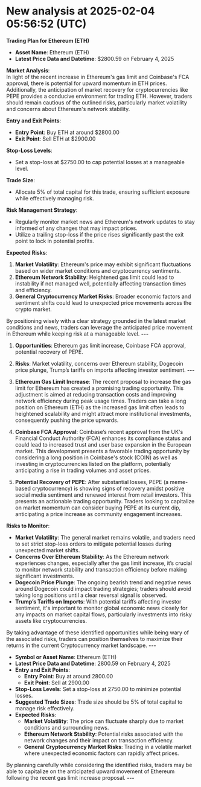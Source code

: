 # New analysis at 2025-02-04 05:56:52 (UTC)

**Trading Plan for Ethereum (ETH)**

- **Asset Name**: Ethereum (ETH)
- **Latest Price Data and Datetime**: $2800.59 on February 4, 2025

**Market Analysis**:  
In light of the recent increase in Ethereum's gas limit and Coinbase's FCA approval, there is potential for upward momentum in ETH prices. Additionally, the anticipation of market recovery for cryptocurrencies like PEPE provides a conducive environment for trading ETH. However, traders should remain cautious of the outlined risks, particularly market volatility and concerns about Ethereum's network stability.

**Entry and Exit Points**:  
- **Entry Point**: Buy ETH at around $2800.00  
- **Exit Point**: Sell ETH at $2900.00

**Stop-Loss Levels**:  
- Set a stop-loss at $2750.00 to cap potential losses at a manageable level.

**Trade Size**:  
- Allocate 5% of total capital for this trade, ensuring sufficient exposure while effectively managing risk.

**Risk Management Strategy**:  
- Regularly monitor market news and Ethereum's network updates to stay informed of any changes that may impact prices.
- Utilize a trailing stop-loss if the price rises significantly past the exit point to lock in potential profits.

**Expected Risks**:  
1. **Market Volatility**: Ethereum's price may exhibit significant fluctuations based on wider market conditions and cryptocurrency sentiments.
2. **Ethereum Network Stability**: Heightened gas limit could lead to instability if not managed well, potentially affecting transaction times and efficiency.
3. **General Cryptocurrency Market Risks**: Broader economic factors and sentiment shifts could lead to unexpected price movements across the crypto market.

By positioning wisely with a clear strategy grounded in the latest market conditions and news, traders can leverage the anticipated price movement in Ethereum while keeping risk at a manageable level.
___---___

1. **Opportunities**: Ethereum gas limit increase, Coinbase FCA approval, potential recovery of PEPE.
2. **Risks**: Market volatility, concerns over Ethereum stability, Dogecoin price plunge, Trump’s tariffs on imports affecting investor sentiment.
___---___

1. **Ethereum Gas Limit Increase**: The recent proposal to increase the gas limit for Ethereum has created a promising trading opportunity. This adjustment is aimed at reducing transaction costs and improving network efficiency during peak usage times. Traders can take a long position on Ethereum (ETH) as the increased gas limit often leads to heightened scalability and might attract more institutional investments, consequently pushing the price upwards. 

2. **Coinbase FCA Approval**: Coinbase’s recent approval from the UK's Financial Conduct Authority (FCA) enhances its compliance status and could lead to increased trust and user base expansion in the European market. This development presents a favorable trading opportunity by considering a long position in Coinbase's stock (COIN) as well as investing in cryptocurrencies listed on the platform, potentially anticipating a rise in trading volumes and asset prices.

3. **Potential Recovery of PEPE**: After substantial losses, PEPE (a meme-based cryptocurrency) is showing signs of recovery amidst positive social media sentiment and renewed interest from retail investors. This presents an actionable trading opportunity. Traders looking to capitalize on market momentum can consider buying PEPE at its current dip, anticipating a price increase as community engagement increases.

**Risks to Monitor**:
- **Market Volatility**: The general market remains volatile, and traders need to set strict stop-loss orders to mitigate potential losses during unexpected market shifts.
- **Concerns Over Ethereum Stability**: As the Ethereum network experiences changes, especially after the gas limit increase, it’s crucial to monitor network stability and transaction efficiency before making significant investments.
- **Dogecoin Price Plunge**: The ongoing bearish trend and negative news around Dogecoin could impact trading strategies; traders should avoid taking long positions until a clear reversal signal is observed.
- **Trump’s Tariffs on Imports**: With potential tariffs affecting investor sentiment, it's important to monitor global economic news closely for any impacts on market capital flows, particularly investments into risky assets like cryptocurrencies.

By taking advantage of these identified opportunities while being wary of the associated risks, traders can position themselves to maximize their returns in the current Cryptocurrency market landscape.
___---___

- **Symbol or Asset Name**: Ethereum (ETH)
- **Latest Price Data and Datetime**: 2800.59 on February 4, 2025
- **Entry and Exit Points**: 
  - **Entry Point**: Buy at around 2800.00
  - **Exit Point**: Sell at 2900.00
- **Stop-Loss Levels**: Set a stop-loss at 2750.00 to minimize potential losses.
- **Suggested Trade Sizes**: Trade size should be 5% of total capital to manage risk effectively.
- **Expected Risks**: 
  - **Market Volatility**: The price can fluctuate sharply due to market conditions and surrounding news.
  - **Ethereum Network Stability**: Potential risks associated with the network changes and their impact on transaction efficiency.
  - **General Cryptocurrency Market Risks**: Trading in a volatile market where unexpected economic factors can rapidly affect prices. 

By planning carefully while considering the identified risks, traders may be able to capitalize on the anticipated upward movement of Ethereum following the recent gas limit increase proposal.
___---___

